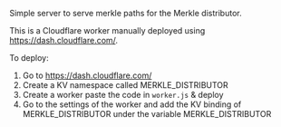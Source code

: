 Simple server to serve merkle paths for the Merkle distributor.

This is a Cloudflare worker manually deployed using https://dash.cloudflare.com/.

To deploy:
1. Go to https://dash.cloudflare.com/
2. Create a KV namespace called MERKLE_DISTRIBUTOR
3. Create a worker paste the code in `worker.js` & deploy
4. Go to the settings of the worker and add the KV binding of MERKLE_DISTRIBUTOR under the variable MERKLE_DISTRIBUTOR  